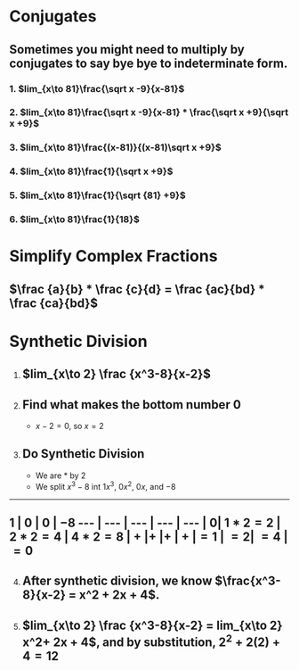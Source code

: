 # Conjugates

## Sometimes you might need to multiply by conjugates to say bye bye to indeterminate form.

### 1. $lim_{x\to 81}\frac{\sqrt x -9}{x-81}$
### 2. $lim_{x\to 81}\frac{\sqrt x -9}{x-81} * \frac{\sqrt x +9}{\sqrt x +9}$
### 3. $lim_{x\to 81}\frac{(x-81)}{(x-81)\sqrt x +9}$
### 4. $lim_{x\to 81}\frac{1}{\sqrt x +9}$
### 5. $lim_{x\to 81}\frac{1}{\sqrt {81} +9}$
### 6. $lim_{x\to 81}\frac{1}{18}$

# Simplify Complex Fractions
## $\frac {a}{b} * \frac {c}{d} = \frac {ac}{bd} * \frac {ca}{bd}$

# Synthetic Division
1. ## $lim_{x\to 2} \frac {x^3-8}{x-2}$ 
2. ## Find what makes the bottom number 0
    * $x-2 = 0$, so $x = 2$
3. ## Do Synthetic Division 
    * We are $*$ by $2$
    * We split $x^3-8$ int $1x^3$, $0x^2$, $0x$, and $-8$
____
 $1$ | $0$ | $0$ | $-8$
--- | --- | --- | --- | --- 
 | 0| $1*2 = 2$ | $2*2 = 4$ | $4*2 = 8$
 | + |+ |+ | + 
 |$= 1$ | $=2$| $=4$ | $=0$ 
 ---
4. ## After synthetic division, we know $\frac{x^3-8}{x-2} = x^2 + 2x + 4$.
5. ## $lim_{x\to 2} \frac {x^3-8}{x-2} = lim_{x\to 2} x^2+ 2x + 4$, and by substitution, $2^2+2(2)+4 = 12$